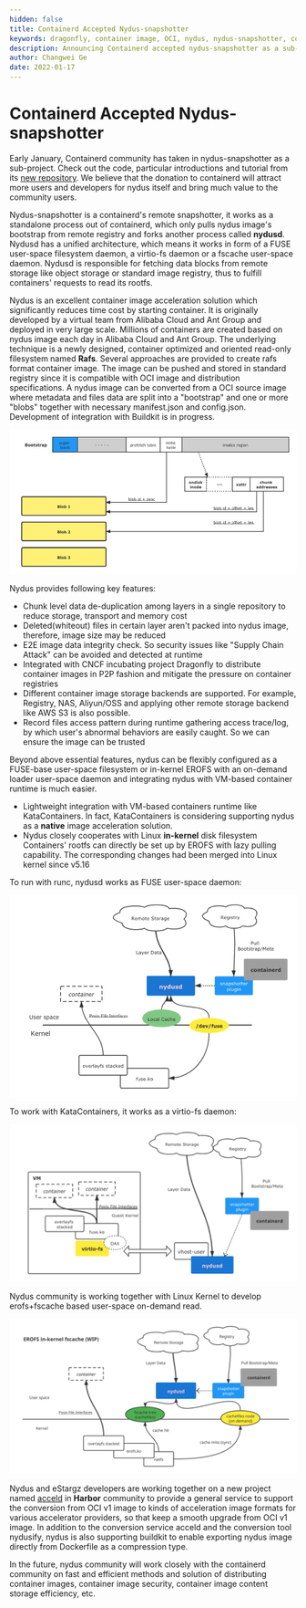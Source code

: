 ```yaml
---
hidden: false
title: Containerd Accepted Nydus-snapshotter
keywords: dragonfly, container image, OCI, nydus, nydus-snapshotter, containerd
description: Announcing Containerd accepted nydus-snapshotter as a sub-project
author: Changwei Ge
date: 2022-01-17
---
```


# Containerd Accepted Nydus-snapshotter

Early January, Containerd community has taken in nydus-snapshotter as a sub-project. Check out the code, particular introductions and tutorial from its [new repository](https://github.com/containerd/nydus-snapshotter). We believe that the donation to containerd will attract more users and developers for nydus itself and bring much value to the community users.

Nydus-snapshotter is a containerd's remote snapshotter, it works as a standalone process out of containerd, which only pulls nydus image's bootstrap from remote registry and forks another process called **nydusd**. Nydusd has a unified architecture, which means it works in form of a FUSE user-space filesystem daemon, a virtio-fs daemon or a fscache user-space daemon. Nydusd is responsible for fetching data blocks from remote storage like object storage or standard image registry, thus to fulfill containers' requests to read its rootfs.

Nydus is an excellent container image acceleration solution which significantly reduces time cost by starting container. It is originally developed by a virtual team from Alibaba Cloud and Ant Group and deployed in very large scale. Millions of containers are created based on nydus image each day in Alibaba Cloud and Ant Group. The underlying technique is a newly designed, container optimized and oriented read-only filesystem named **Rafs**. Several approaches are provided to create rafs format container image.
The image can be pushed and stored in standard registry since it is compatible with OCI image and distribution specifications. A nydus image can be converted from a OCI source image where metadata and files data are split into a "bootstrap" and one or more "blobs" together with necessary manifest.json and config.json. Development of integration with Buildkit is in progress.

​![rafs disk layout](../img/nydus/rafs_disk_layout.png)

Nydus provides following key features:

- Chunk level data de-duplication among layers in a single repository to reduce storage, transport and memory cost
- Deleted(whiteout) files in certain layer aren't packed into nydus image, therefore, image size may be reduced
- E2E image data integrity check. So security issues like "Supply Chain Attack" can be avoided and detected at runtime
- Integrated with CNCF incubating project Dragonfly to distribute container images in P2P fashion and mitigate the pressure on container registries
- Different container image storage backends are supported. For example, Registry, NAS, Aliyun/OSS and applying other remote storage backend like AWS S3 is also possible.
- Record files access pattern during runtime gathering access trace/log, by which user's abnormal behaviors are easily caught. So we can ensure the image can be trusted

Beyond above essential features, nydus can be flexibly configured as a FUSE-base user-space filesystem or in-kernel EROFS with an on-demand loader user-space daemon and integrating nydus with VM-based container runtime is much easier.

- Lightweight integration with VM-based containers runtime like KataContainers. In fact, KataContainers is considering supporting nydus as a **native** image acceleration solution.
- Nydus closely cooperates with Linux **in-kernel** disk filesystem Containers' rootfs can directly be set up by EROFS with lazy pulling capability. The corresponding changes had been merged into Linux kernel since v5.16

To run with runc, nydusd works as FUSE user-space daemon:

![runc nydus](../img/nydus/nydus_runc.png)

To work with KataContainers, it works as a virtio-fs daemon:

![kata nydus](../img/nydus/nydus_kata.png)

Nydus community is working together with Linux Kernel to develop erofs+fscache based user-space on-demand read.

![runc erofs nydus](../img/nydus/nydus_runc_erofs.svg)

Nydus and eStargz developers are working together on a new project named [acceld](https://github.com/goharbor/acceleration-service) in **Harbor** community to provide a general service to support the conversion from OCI v1 image to kinds of acceleration image formats for various accelerator providers, so that keep a smooth upgrade from OCI v1 image. In addition to the conversion service acceld and the conversion tool nydusify, nydus is also supporting buildkit to enable exporting nydus image directly from Dockerfile as a compression type.

In the future, nydus community will work closely with the containerd community on fast and efficient methods and solution of distributing container images, container image security, container image content storage efficiency, etc.
